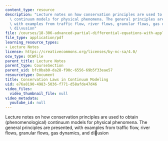 ```yaml
---
content_type: resource
description: "Lecture notes on how conservation principles are used to obtain (phenomenological)\
  \ continuum models for physical phenomena. The general principles are presented,\
  \ with examples from traffic flow, river flows, granular flows, gas dynamics, and\
  \ di\vusion"
file: /courses/18-306-advanced-partial-differential-equations-with-applications-fall-2009/e76a819049835036f771d58afde47d46_MIT18_306f09_lec23_Conservation_Laws.pdf
file_type: application/pdf
learning_resource_types:
- Lecture Notes
license: https://creativecommons.org/licenses/by-nc-sa/4.0/
ocw_type: OCWFile
parent_title: Lecture Notes
parent_type: CourseSection
parent_uid: bfc0bab0-da28-f90c-6556-69b5f33eae57
resourcetype: Document
title: Conservation Laws in Continuum Modeling
uid: e76a8190-4983-5036-f771-d58afde47d46
video_files:
  video_thumbnail_file: null
video_metadata:
  youtube_id: null
---
```

Lecture notes on how conservation principles are used to obtain (phenomenological) continuum models for physical phenomena. The general principles are presented, with examples from traffic flow, river flows, granular flows, gas dynamics, and diusion